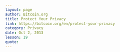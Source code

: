 ```yaml
---
layout: page
author: Bitcoin.org
title: Protect Your Privacy
link: https://bitcoin.org/en/protect-your-privacy
category: Privacy
date: Oct 2, 2013
lesson: 19
quote: 
---
```

